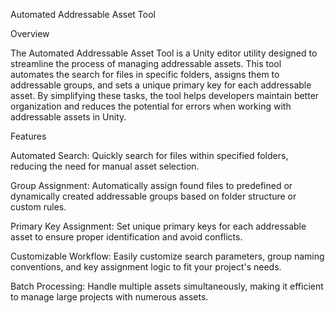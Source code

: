Automated Addressable Asset Tool

Overview

The Automated Addressable Asset Tool is a Unity editor utility designed to streamline the process of managing addressable assets. This tool automates the search for files in specific folders, assigns them to addressable groups, and sets a unique primary key for each addressable asset. By simplifying these tasks, the tool helps developers maintain better organization and reduces the potential for errors when working with addressable assets in Unity.

Features

Automated Search: Quickly search for files within specified folders, reducing the need for manual asset selection.

Group Assignment: Automatically assign found files to predefined or dynamically created addressable groups based on folder structure or custom rules.

Primary Key Assignment: Set unique primary keys for each addressable asset to ensure proper identification and avoid conflicts.

Customizable Workflow: Easily customize search parameters, group naming conventions, and key assignment logic to fit your project's needs.

Batch Processing: Handle multiple assets simultaneously, making it efficient to manage large projects with numerous assets.
